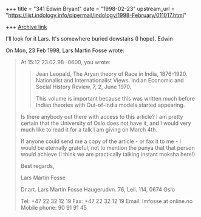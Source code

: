 +++
title = "341 Edwin Bryant"
date = "1998-02-23"
upstream_url = "https://list.indology.info/pipermail/indology/1998-February/011017.html"

+++
[Archive link](https://list.indology.info/pipermail/indology/1998-February/011017.html)

I'll look for it Lars.  It's somewhere buried dowstairs (I hope).
Edwin

On Mon, 23 Feb 1998, Lars Martin Fosse wrote:

> At 15:12 23.02.98 -0600, you wrote:
> >Jean Leopald, The Aryan theory of Race in India, 1876-1920.
> >Nationalist and Internationalist Views.
> >Indian Economic and Social History Review, 7, 2, June 1970.
> >
> >This volume is  important because this was written much before
> >Indian theories with Out-of-India models started appearing.
> >
>
> Is there anybody out there with access to this article? I am pretty certain
> that the University of Oslo does not have it, and I would very much like to
> read it for a talk I am giving on March 4th.
>
> If anyone could send me a copy of the article - or fax it to me - I would be
> eternally grateful, not to mention the punya that that person would achieve
> (I think we are practically talking instant moksha here!)
>
> Best regards,
>
> Lars Martin Fosse
>
>
> Dr.art. Lars Martin Fosse
> Haugerudvn. 76, Leil. 114,
> 0674 Oslo
>
> Tel: +47 22 32 12 19
> Fax: +47 22 32 12 19
> Email: lmfosse at online.no
> Mobile phone: 90 91 91 45
>



